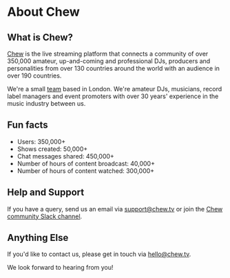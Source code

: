 # About Chew

## What is Chew?

[Chew](http://chew.tv) is the live streaming platform that connects a community of over 350,000 amateur, up-and-coming and professional DJs, producers and personalities from over 130 countries around the world with an audience in over 190 countries.

We're a small [team](https://chew.tv/guide/about/team) based in London. We're amateur DJs, musicians, record label managers and event promoters with over 30 years' experience in the music industry between us.

## Fun facts
- Users: 350,000+
- Shows created: 50,000+
- Chat messages shared: 450,000+
- Number of hours of content broadcast: 40,000+
- Number of hours of content watched: 300,000+

## Help and Support

If you have a query, send us an email via [support@chew.tv](mailto:support@chew.tv) or join the [Chew community Slack channel](https://slack.chew.tv).

## Anything Else

If you'd like to contact us, please get in touch via [hello@chew.tv](mailto:hello@chew.tv).

We look forward to hearing from you!
